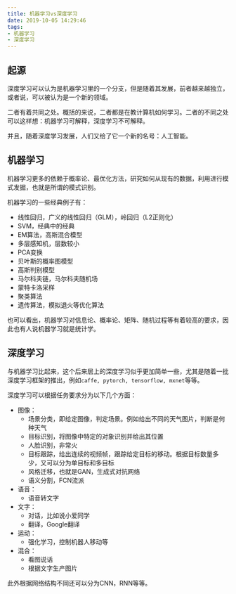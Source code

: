```yaml
---
title: 机器学习vs深度学习
date: 2019-10-05 14:29:46
tags:
- 机器学习
- 深度学习
---
```

## 起源

深度学习可以认为是机器学习里的一个分支，但是随着其发展，前者越来越独立，或者说，可以被认为是一个新的领域。

二者有着共同之处。概括的来说，二者都是在教计算机如何学习。二者的不同之处可以这样想：机器学习可解释，深度学习不可解释。

并且，随着深度学习发展，人们又给了它一个新的名号：人工智能。

## 机器学习

机器学习更多的依赖于概率论、最优化方法，研究如何从现有的数据，利用进行模式发掘，也就是所谓的模式识别。

机器学习的一些经典例子有：

- 线性回归，广义的线性回归（GLM），岭回归（L2正则化）
- SVM，经典中的经典
- EM算法，高斯混合模型
- 多层感知机，层数较小
- PCA变换
- 贝叶斯的概率图模型
- 高斯判别模型
- 马尔科夫链，马尔科夫随机场
- 蒙特卡洛采样
- 聚类算法
- 遗传算法，模拟退火等优化算法

也可以看出，机器学习对信息论、概率论、矩阵、随机过程等有着较高的要求，因此也有人说机器学习就是统计学。

## 深度学习

与机器学习比起来，这个后来居上的深度学习似乎更加简单一些，尤其是随着一批深度学习框架的推出，例如`caffe, pytorch, tensorflow, mxnet`等等。

深度学习可以根据任务要求分为以下几个方面：

- 图像：
    - 场景分类，即给定图像，判定场景。例如给出不同的天气图片，判断是何种天气
    - 目标识别，将图像中特定的对象识别并给出其位置
    - 人脸识别，非常火
    - 目标跟踪，给出连续的视频帧，跟踪给定目标的移动。根据目标数量多少，又可以分为单目标和多目标
    - 风格迁移，也就是GAN，生成式对抗网络
    - 语义分割，FCN流派
- 语音：
    - 语音转文字
- 文字：
    - 对话，比如说小爱同学
    - 翻译，Google翻译
- 运动：
    - 强化学习，控制机器人移动等
- 混合：
    - 看图说话
    - 根据文字生产图片

此外根据网络结构不同还可以分为CNN，RNN等等。